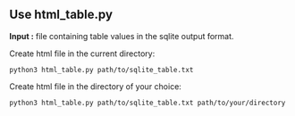 ## Use html_table.py
**Input :** file containing table values in the sqlite output format.

Create html file in the current directory:
```
python3 html_table.py path/to/sqlite_table.txt
```

Create html file in the directory of your choice:
```
python3 html_table.py path/to/sqlite_table.txt path/to/your/directory
```
